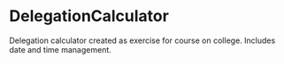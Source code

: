 # DelegationCalculator
Delegation calculator created as exercise for course on college. Includes date and time management.
